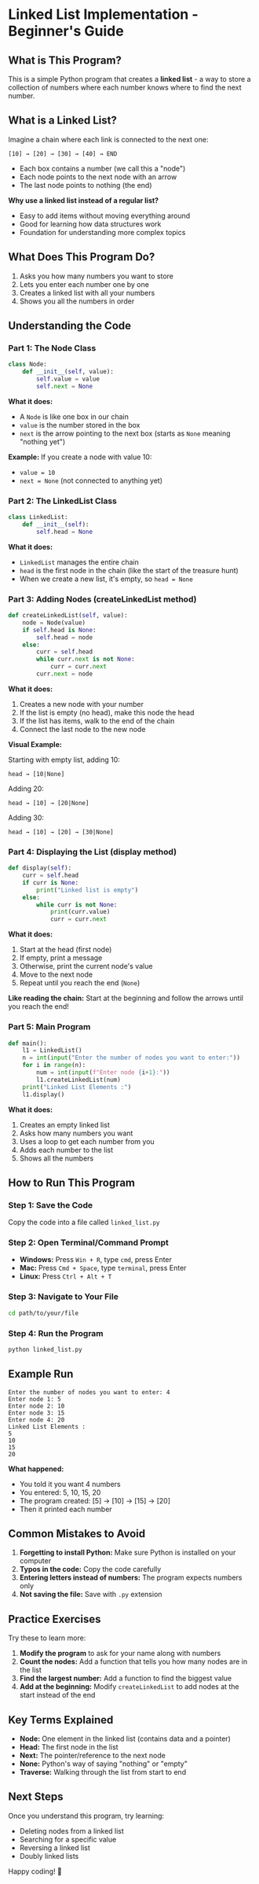 # Linked List Implementation - Beginner's Guide

## What is This Program?
This is a simple Python program that creates a **linked list** - a way to store a collection of numbers where each number knows where to find the next number.

## What is a Linked List?
Imagine a chain where each link is connected to the next one:

```
[10] → [20] → [30] → [40] → END
```

- Each box contains a number (we call this a "node")
- Each node points to the next node with an arrow
- The last node points to nothing (the end)

**Why use a linked list instead of a regular list?**
- Easy to add items without moving everything around
- Good for learning how data structures work
- Foundation for understanding more complex topics

## What Does This Program Do?

1. Asks you how many numbers you want to store
2. Lets you enter each number one by one
3. Creates a linked list with all your numbers
4. Shows you all the numbers in order

## Understanding the Code

### Part 1: The Node Class
```python
class Node:
    def __init__(self, value):
        self.value = value
        self.next = None
```

**What it does:**
- A `Node` is like one box in our chain
- `value` is the number stored in the box
- `next` is the arrow pointing to the next box (starts as `None` meaning "nothing yet")

**Example:** If you create a node with value 10:
- `value = 10`
- `next = None` (not connected to anything yet)

### Part 2: The LinkedList Class
```python
class LinkedList:
    def __init__(self):
        self.head = None
```

**What it does:**
- `LinkedList` manages the entire chain
- `head` is the first node in the chain (like the start of the treasure hunt)
- When we create a new list, it's empty, so `head = None`

### Part 3: Adding Nodes (createLinkedList method)
```python
def createLinkedList(self, value):
    node = Node(value)
    if self.head is None:
        self.head = node
    else:
        curr = self.head
        while curr.next is not None:
            curr = curr.next
        curr.next = node
```

**What it does:**
1. Creates a new node with your number
2. If the list is empty (no head), make this node the head
3. If the list has items, walk to the end of the chain
4. Connect the last node to the new node

**Visual Example:**

Starting with empty list, adding 10:
```
head → [10|None]
```

Adding 20:
```
head → [10] → [20|None]
```

Adding 30:
```
head → [10] → [20] → [30|None]
```

### Part 4: Displaying the List (display method)
```python
def display(self):
    curr = self.head
    if curr is None:
        print("Linked list is empty")
    else:
        while curr is not None:
            print(curr.value)
            curr = curr.next
```

**What it does:**
1. Start at the head (first node)
2. If empty, print a message
3. Otherwise, print the current node's value
4. Move to the next node
5. Repeat until you reach the end (`None`)

**Like reading the chain:** Start at the beginning and follow the arrows until you reach the end!

### Part 5: Main Program
```python
def main():
    l1 = LinkedList()
    n = int(input("Enter the number of nodes you want to enter:"))
    for i in range(n):
        num = int(input(f"Enter node {i+1}:"))
        l1.createLinkedList(num)
    print("Linked List Elements :")
    l1.display()
```

**What it does:**
1. Creates an empty linked list
2. Asks how many numbers you want
3. Uses a loop to get each number from you
4. Adds each number to the list
5. Shows all the numbers

## How to Run This Program

### Step 1: Save the Code
Copy the code into a file called `linked_list.py`

### Step 2: Open Terminal/Command Prompt
- **Windows:** Press `Win + R`, type `cmd`, press Enter
- **Mac:** Press `Cmd + Space`, type `terminal`, press Enter
- **Linux:** Press `Ctrl + Alt + T`

### Step 3: Navigate to Your File
```bash
cd path/to/your/file
```

### Step 4: Run the Program
```bash
python linked_list.py
```

## Example Run

```
Enter the number of nodes you want to enter: 4
Enter node 1: 5
Enter node 2: 10
Enter node 3: 15
Enter node 4: 20
Linked List Elements :
5
10
15
20
```

**What happened:**
- You told it you want 4 numbers
- You entered: 5, 10, 15, 20
- The program created: [5] → [10] → [15] → [20]
- Then it printed each number

## Common Mistakes to Avoid

1. **Forgetting to install Python:** Make sure Python is installed on your computer
2. **Typos in the code:** Copy the code carefully
3. **Entering letters instead of numbers:** The program expects numbers only
4. **Not saving the file:** Save with `.py` extension

## Practice Exercises

Try these to learn more:

1. **Modify the program** to ask for your name along with numbers
2. **Count the nodes:** Add a function that tells you how many nodes are in the list
3. **Find the largest number:** Add a function to find the biggest value
4. **Add at the beginning:** Modify `createLinkedList` to add nodes at the start instead of the end

## Key Terms Explained

- **Node:** One element in the linked list (contains data and a pointer)
- **Head:** The first node in the list
- **Next:** The pointer/reference to the next node
- **None:** Python's way of saying "nothing" or "empty"
- **Traverse:** Walking through the list from start to end

## Next Steps

Once you understand this program, try learning:
- Deleting nodes from a linked list
- Searching for a specific value
- Reversing a linked list
- Doubly linked lists

Happy coding! 🚀